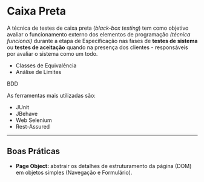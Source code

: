 # Caixa Preta
A técnica de testes de caixa preta (*black-box testing*) tem como objetivo avaliar o funcionamento externo dos elementos de programação *(técnica funcional)* durante a etapa de Especificação nas fases de **testes de sistema** ou **testes de aceitação** quando na presença dos clientes - responsáveis por avaliar o sistema como um todo.

* Classes de Equivalência
* Análise de Limites

BDD

As ferramentas mais utilizadas são:

* JUnit
* JBehave
* Web Selenium
* Rest-Assured

---

## Boas Práticas
* **Page Object:** abstrair os detalhes de estruturamento da página (DOM) em objetos simples (Navegação e Formulário).
